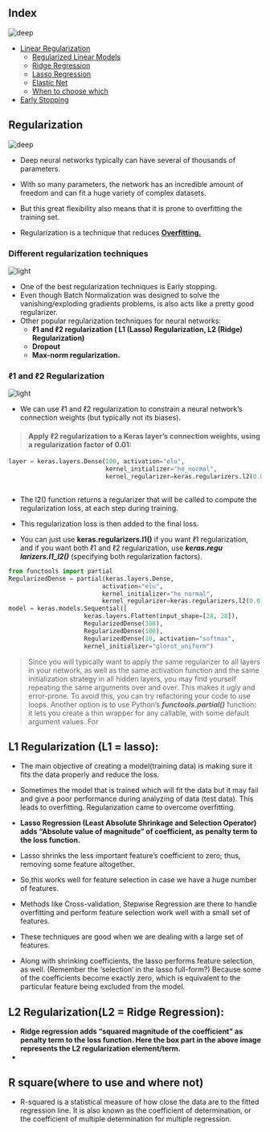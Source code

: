 ## Index
![deep](https://user-images.githubusercontent.com/12748752/141667909-22520af3-61cf-4cbc-a8f5-f99947c9b10d.png)
* [Linear Regularization](https://github.com/iAmKankan/Regularization/blob/master/linear_regularization.md)
  * [Regularized Linear Models](https://github.com/iAmKankan/Regularization/blob/master/linear_regularization.md#regularized-linear-models)
  * [Ridge Regression](https://github.com/iAmKankan/Regularization/blob/master/linear_regularization.md#ridge-regression)
  * [Lasso Regression](https://github.com/iAmKankan/Regularization/blob/master/linear_regularization.md#lasso-regression)
  * [Elastic Net](https://github.com/iAmKankan/Regularization/blob/master/linear_regularization.md#elastic-net)
  * [When to choose which](https://github.com/iAmKankan/Regularization/blob/master/linear_regularization.md#when-to-choose-which)
* [Early Stopping](https://github.com/iAmKankan/Regularization/blob/master/linear_regularization.md#early-stopping)

## Regularization
![deep](https://user-images.githubusercontent.com/12748752/141667909-22520af3-61cf-4cbc-a8f5-f99947c9b10d.png)
* Deep neural networks typically can have several of thousands of parameters. 
* With so many parameters, the network has an incredible amount of freedom and can fit a huge variety of complex datasets. 
* But this great flexibility also means that it is prone to overfitting the training set.

* Regularization is a technique that reduces [**Overfitting.**](https://github.com/iAmKankan/MachineLearning_With_Python#overfitting-and-underfitting)

### Different regularization techniques
![light](https://user-images.githubusercontent.com/12748752/141667908-4ec63aed-5cd0-4b35-9a45-3d52fba893b8.png)

* One of the best regularization techniques is Early stopping. 
* Even though Batch Normalization was designed to solve the vanishing/exploding gradients problems, is also acts like a pretty good regularizer.
* Other popular regularization techniques for neural networks:
  * **ℓ1 and ℓ2 regularization ( L1 (Lasso) Regularization, L2 (Ridge) Regularization)**
  * **Dropout** 
  * **Max-norm regularization.**

### ℓ1 and ℓ2 Regularization
![light](https://user-images.githubusercontent.com/12748752/141667908-4ec63aed-5cd0-4b35-9a45-3d52fba893b8.png)
* We can use ℓ1 and ℓ2 regularization to constrain a neural network’s connection weights (but typically not its biases).
> #### Apply ℓ2 regularization to a Keras layer’s connection weights, using a regularization factor of 0.01:
```python
layer = keras.layers.Dense(100, activation="elu", 
                           kernel_initializer="he_normal", 
                           kernel_regularizer=keras.regularizers.l2(0.01))
                         
```

* The l2() function returns a regularizer that will be called to compute the regularization loss, at each step during training. 
* This regularization loss is then added to the final loss. 

* You can just use **keras.regularizers.l1()** if you want ℓ1 regularization, and if you want both ℓ1 and ℓ2 regularization, use _**keras.regu
larizers.l1_l2()**_ (specifying both regularization factors).

```python
from functools import partial
RegularizedDense = partial(keras.layers.Dense,
                          activation="elu",
                          kernel_initializer="he_normal",
                          kernel_regularizer=keras.regularizers.l2(0.01))
model = keras.models.Sequential([
                     keras.layers.Flatten(input_shape=[28, 28]),
                     RegularizedDense(300),
                     RegularizedDense(100),
                     RegularizedDense(10, activation="softmax",
                     kernel_initializer="glorot_uniform")
```
 
> Since you will typically want to apply the same regularizer to all layers in your network,
as well as the same activation function and the same initialization strategy in all
hidden layers, you may find yourself repeating the same arguments over and over.
This makes it ugly and error-prone. To avoid this, you can try refactoring your code
to use loops. Another option is to use Python’s _**functools.partial()**_ function: it lets
you create a thin wrapper for any callable, with some default argument values. For

















## L1 Regularization (L1 = lasso):
 
 * The main objective of creating a model(training data) is making sure it fits the data properly and reduce the loss.
 * Sometimes the model that is trained which will fit the data but it may fail and give a poor performance during analyzing of data (test data). This leads to overfitting. Regularization came to overcome overfitting.
 
 
  * **Lasso Regression (Least Absolute Shrinkage and Selection Operator) adds “Absolute value of magnitude” of coefficient, as penalty term to the loss function.**
 * Lasso shrinks the less important feature’s coefficient to zero; thus, removing some feature altogether. 
 * So,this works well for feature selection in case we have a huge number of features.
 
 * Methods like Cross-validation, Stepwise Regression are there to handle overfitting and perform feature selection work well with a small set of features. 
 * These techniques are good when we are dealing with a large set of features.
* Along with shrinking coefficients, the lasso performs feature selection, as well. (Remember the ‘selection‘ in the lasso full-form?) Because some of the coefficients become exactly zero, which is equivalent to the particular feature being excluded from the model.


## L2 Regularization(L2 = Ridge Regression):

* **Ridge regression adds “squared magnitude of the coefficient" as penalty term to the loss function. Here the box part in the above image represents the L2 regularization element/term.**
* 


## R square(where to use and where not)
* R-squared is a statistical measure of how close the data are to the fitted regression line. It is also known as the coefficient of determination, or the coefficient of multiple determination for multiple regression.



